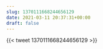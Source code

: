 ```yaml
---
slug: 1370111668244656129
date: 2021-03-11 20:37:31+00:00
draft: false
---
```


{{< tweet 1370111668244656129 >}}

